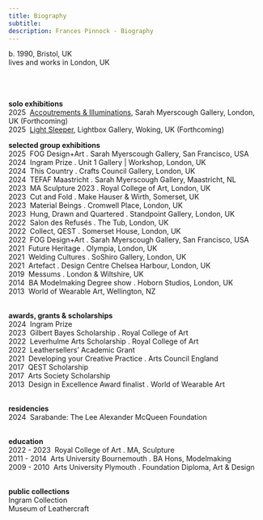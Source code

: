 ```yaml
---
title: Biography
subtitle: 
description: Frances Pinnock - Biography
---  
```

b. 1990, Bristol, UK  
lives and works in London, UK  
<br />  
<br />

**solo exhibitions**    
2025&nbsp;&nbsp;[Accoutrements & Illuminations](https://www.sarahmyerscough.com/exhibitions/70-frances-pinnock-solo-show-gallery-solo-show-2025/), Sarah Myerscough Gallery, London, UK  (Forthcoming)  
2025&nbsp;&nbsp;[Light Sleeper](https://www.thelightbox.org.uk/whats-on/frances-pinnock-light-sleeper), Lightbox Gallery, Woking, UK  (Forthcoming) 
<br />  

**selected group exhibitions**  
2025&nbsp;&nbsp;FOG Design+Art . Sarah Myerscough Gallery, San Francisco, USA  
2024&nbsp;&nbsp;Ingram Prize . Unit 1 Gallery | Workshop, London, UK  
2024&nbsp;&nbsp;This Country . Crafts Council Gallery, London, UK  
2024&nbsp;&nbsp;TEFAF Maastricht . Sarah Myerscough Gallery, Maastricht, NL  
2023&nbsp;&nbsp;MA Sculpture 2023 . Royal College of Art, London, UK  
2023&nbsp;&nbsp;Cut and Fold . Make Hauser & Wirth, Somerset, UK  
2023&nbsp;&nbsp;Material Beings . Cromwell Place, London, UK  
2023&nbsp;&nbsp;Hung, Drawn and Quartered . Standpoint Gallery, London, UK  
2022&nbsp;&nbsp;Salon des Refusés . The Tub, London, UK  
2022&nbsp;&nbsp;Collect, QEST . Somerset House, London, UK  
2022&nbsp;&nbsp;FOG Design+Art . Sarah Myerscough Gallery, San Francisco, USA  
2021&nbsp;&nbsp;Future Heritage . Olympia, London, UK  
2021&nbsp;&nbsp;Welding Cultures . SoShiro Gallery, London, UK  
2021&nbsp;&nbsp;Artefact . Design Centre Chelsea Harbour, London, UK  
2019&nbsp;&nbsp;Messums . London & Wiltshire, UK  
2014&nbsp;&nbsp;BA Modelmaking Degree show . Hoborn Studios, London, UK  
2013&nbsp;&nbsp;World of Wearable Art, Wellington, NZ  
<br />  

**awards, grants & scholarships**  
2024&nbsp;&nbsp;Ingram Prize  
2023&nbsp;&nbsp;Gilbert Bayes Scholarship . Royal College of Art  
2022&nbsp;&nbsp;Leverhulme Arts Scholarship . Royal College of Art  
2022&nbsp;&nbsp;Leathersellers’ Academic Grant  
2021&nbsp;&nbsp;Developing your Creative Practice . Arts Council England    
2017&nbsp;&nbsp;QEST Scholarship  
2017&nbsp;&nbsp;Arts Society Scholarship   
2013&nbsp;&nbsp;Design in Excellence Award finalist . World of Wearable Art  
<br />  

**residencies**  
2024&nbsp;&nbsp;Sarabande: The Lee Alexander McQueen Foundation  
<br />  

**education**  
2022 - 2023&nbsp;&nbsp;Royal College of Art . MA, Sculpture  
2011  - 2014&nbsp;&nbsp;Arts University Bournemouth . BA Hons, Modelmaking  
2009 - 2010&nbsp;&nbsp;Arts University Plymouth . Foundation Diploma, Art & Design  
<br />  

**public collections**  
Ingram Collection   
Museum of Leathercraft   
 




 









  










 



  










 











